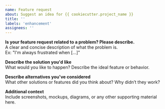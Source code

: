 ```yaml
---
name: Feature request
about: Suggest an idea for {{ cookiecutter.project_name }}
title: ''
labels: 'enhancement'
assignees: ''
---
```


**Is your feature request related to a problem? Please describe.**  
A clear and concise description of what the problem is.  
Ex: "I'm always frustrated when [...]"

**Describe the solution you'd like**  
What would you like to happen? Describe the ideal feature or behavior.

**Describe alternatives you've considered**  
What other solutions or features did you think about? Why didn’t they work?

**Additional context**  
Include screenshots, mockups, diagrams, or any other supporting material here.
